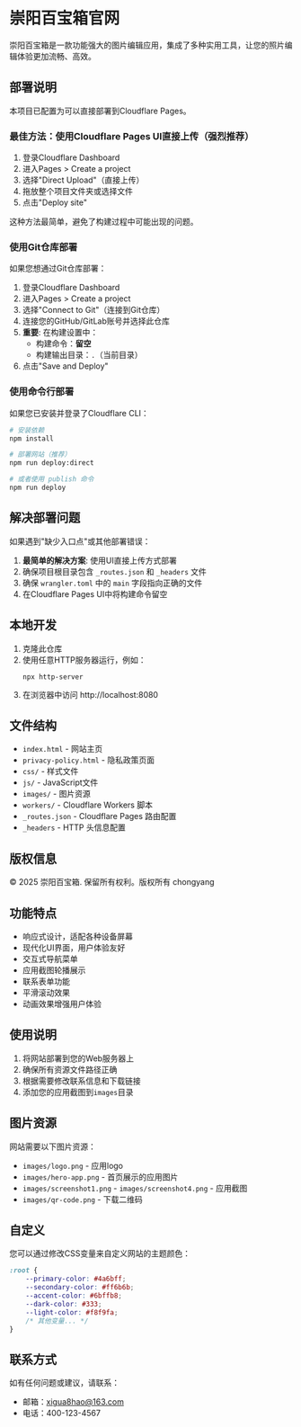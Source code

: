 # 崇阳百宝箱官网

崇阳百宝箱是一款功能强大的图片编辑应用，集成了多种实用工具，让您的照片编辑体验更加流畅、高效。

## 部署说明

本项目已配置为可以直接部署到Cloudflare Pages。

### 最佳方法：使用Cloudflare Pages UI直接上传（强烈推荐）

1. 登录Cloudflare Dashboard
2. 进入Pages > Create a project
3. 选择"Direct Upload"（直接上传）
4. 拖放整个项目文件夹或选择文件
5. 点击"Deploy site"

这种方法最简单，避免了构建过程中可能出现的问题。

### 使用Git仓库部署

如果您想通过Git仓库部署：

1. 登录Cloudflare Dashboard
2. 进入Pages > Create a project
3. 选择"Connect to Git"（连接到Git仓库）
4. 连接您的GitHub/GitLab账号并选择此仓库
5. **重要**: 在构建设置中：
   - 构建命令：**留空**
   - 构建输出目录：`.`（当前目录）
6. 点击"Save and Deploy"

### 使用命令行部署

如果您已安装并登录了Cloudflare CLI：

```bash
# 安装依赖
npm install

# 部署网站（推荐）
npm run deploy:direct

# 或者使用 publish 命令
npm run deploy
```

## 解决部署问题

如果遇到"缺少入口点"或其他部署错误：

1. **最简单的解决方案**: 使用UI直接上传方式部署
2. 确保项目根目录包含 `_routes.json` 和 `_headers` 文件
3. 确保 `wrangler.toml` 中的 `main` 字段指向正确的文件
4. 在Cloudflare Pages UI中将构建命令留空

## 本地开发

1. 克隆此仓库
2. 使用任意HTTP服务器运行，例如：
   ```
   npx http-server
   ```
3. 在浏览器中访问 http://localhost:8080

## 文件结构

- `index.html` - 网站主页
- `privacy-policy.html` - 隐私政策页面
- `css/` - 样式文件
- `js/` - JavaScript文件
- `images/` - 图片资源
- `workers/` - Cloudflare Workers 脚本
- `_routes.json` - Cloudflare Pages 路由配置
- `_headers` - HTTP 头信息配置

## 版权信息

© 2025 崇阳百宝箱. 保留所有权利。版权所有 chongyang

## 功能特点

- 响应式设计，适配各种设备屏幕
- 现代化UI界面，用户体验友好
- 交互式导航菜单
- 应用截图轮播展示
- 联系表单功能
- 平滑滚动效果
- 动画效果增强用户体验

## 使用说明

1. 将网站部署到您的Web服务器上
2. 确保所有资源文件路径正确
3. 根据需要修改联系信息和下载链接
4. 添加您的应用截图到`images`目录

## 图片资源

网站需要以下图片资源：

- `images/logo.png` - 应用logo
- `images/hero-app.png` - 首页展示的应用图片
- `images/screenshot1.png` - `images/screenshot4.png` - 应用截图
- `images/qr-code.png` - 下载二维码

## 自定义

您可以通过修改CSS变量来自定义网站的主题颜色：

```css
:root {
    --primary-color: #4a6bff;
    --secondary-color: #ff6b6b;
    --accent-color: #6bffb8;
    --dark-color: #333;
    --light-color: #f8f9fa;
    /* 其他变量... */
}
```

## 联系方式

如有任何问题或建议，请联系：

- 邮箱：xigua8hao@163.com
- 电话：400-123-4567 